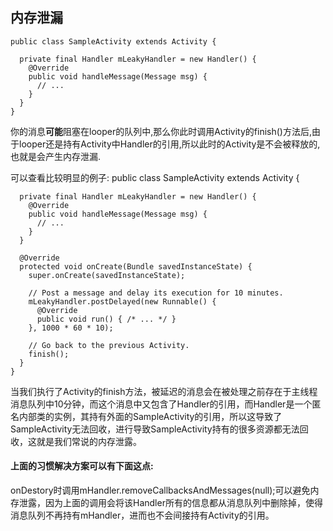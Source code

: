 ## 内存泄漏 ##

	public class SampleActivity extends Activity {
	
	  private final Handler mLeakyHandler = new Handler() {
	    @Override
	    public void handleMessage(Message msg) {
	      // ... 
	    }
	  }
	}
你的消息**可能**阻塞在looper的队列中,那么你此时调用Activity的finish()方法后,由于looper还是持有Activity中Handler的引用,所以此时的Activity是不会被释放的,也就是会产生内存泄漏.

可以查看比较明显的例子:
	public class SampleActivity extends Activity {
	
	  private final Handler mLeakyHandler = new Handler() {
	    @Override
	    public void handleMessage(Message msg) {
	      // ...
	    }
	  }
	
	  @Override
	  protected void onCreate(Bundle savedInstanceState) {
	    super.onCreate(savedInstanceState);
	
	    // Post a message and delay its execution for 10 minutes.
	    mLeakyHandler.postDelayed(new Runnable() {
	      @Override
	      public void run() { /* ... */ }
	    }, 1000 * 60 * 10);
	
	    // Go back to the previous Activity.
	    finish();
	  }
	}

当我们执行了Activity的finish方法，被延迟的消息会在被处理之前存在于主线程消息队列中10分钟，而这个消息中又包含了Handler的引用，而Handler是一个匿名内部类的实例，其持有外面的SampleActivity的引用，所以这导致了SampleActivity无法回收，进行导致SampleActivity持有的很多资源都无法回收，这就是我们常说的内存泄露。

#### 上面的习惯解决方案可以有下面这点: ####

onDestory时调用mHandler.removeCallbacksAndMessages(null);可以避免内存泄露，因为上面的调用会将该Handler所有的信息都从消息队列中删除掉，使得消息队列不再持有mHandler，进而也不会间接持有Activity的引用。